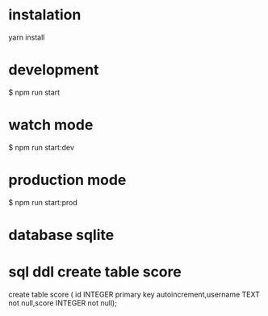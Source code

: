 # instalation
yarn install

# development
$ npm run start

# watch mode
$ npm run start:dev

# production mode
$ npm run start:prod

# database sqlite
# sql ddl create table score
create table score ( id INTEGER primary key autoincrement,username TEXT not null,score INTEGER not null);
